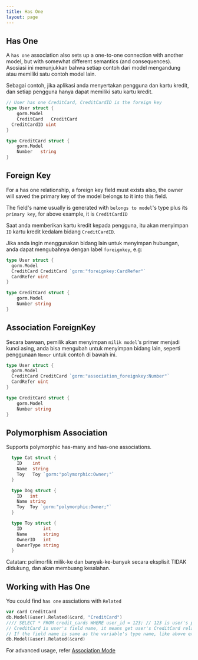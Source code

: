 ```yaml
---
title: Has One
layout: page
---
```

## Has One

A `has one` association also sets up a one-to-one connection with another model, but with somewhat different semantics (and consequences). Asosiasi ini menunjukkan bahwa setiap contoh dari model mengandung atau memiliki satu contoh model lain.

Sebagai contoh, jika aplikasi anda menyertakan pengguna dan kartu kredit, dan setiap pengguna hanya dapat memiliki satu kartu kredit.

```go
// User has one CreditCard, CreditCardID is the foreign key
type User struct {
    gorm.Model
    CreditCard   CreditCard
  CreditCardID uint
}

type CreditCard struct {
    gorm.Model
    Number   string
}
```

## Foreign Key

For a has one relationship, a foreign key field must exists also, the owner will saved the primary key of the model belongs to it into this field.

The field's name usually is generated with `belongs to model`'s type plus its `primary key`, for above example, it is `CreditCardID`

Saat anda memberikan kartu kredit kepada pengguna, itu akan menyimpan `ID` kartu kredit kedalam bidang `CreditCardID`.

Jika anda ingin menggunakan bidang lain untuk menyimpan hubungan, anda dapat mengubahnya dengan label `foreignkey`, e.g:

```go
type User struct {
  gorm.Model
  CreditCard CreditCard `gorm:"foreignkey:CardRefer"`
  CardRefer uint
}

type CreditCard struct {
    gorm.Model
    Number string
}
```

## Association ForeignKey

Secara bawaan, pemilik akan menyimpan `milik model`'s primer menjadi kunci asing, anda bisa mengubah untuk menyimpan bidang lain, seperti penggunaan `Nomor` untuk contoh di bawah ini.

```go
type User struct {
  gorm.Model
  CreditCard CreditCard `gorm:"association_foreignkey:Number"`
  CardRefer uint
}

type CreditCard struct {
    gorm.Model
    Number string
}
```

## Polymorphism Association

Supports polymorphic has-many and has-one associations.

```go
  type Cat struct {
    ID    int
    Name  string
    Toy   Toy `gorm:"polymorphic:Owner;"`
  }

  type Dog struct {
    ID   int
    Name string
    Toy  Toy `gorm:"polymorphic:Owner;"`
  }

  type Toy struct {
    ID        int
    Name      string
    OwnerID   int
    OwnerType string
  }
```

Catatan: polimorfik milik-ke dan banyak-ke-banyak secara eksplisit TIDAK didukung, dan akan membuang kesalahan.

## Working with Has One

You could find `has one` assciations with `Related`

```go
var card CreditCard
db.Model(&user).Related(&card, "CreditCard")
//// SELECT * FROM credit_cards WHERE user_id = 123; // 123 is user's primary key
// CreditCard is user's field name, it means get user's CreditCard relations and fill it into variable card
// If the field name is same as the variable's type name, like above example, it could be omitted, like:
db.Model(&user).Related(&card)
```

For advanced usage, refer [Association Mode](/docs/associations.html#Association-Mode)